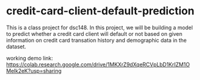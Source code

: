 # credit-card-client-default-prediction
This is a class project for dsc148. 
In this project, we will be building a model to predict whether a credit card client will default or not based on given information on credit card transation history and demographic data in the dataset. 

working demo link: 
https://colab.research.google.com/drive/1MKXrZ9dXqeRCVpLbD1KrIZM1OMelk2eK?usp=sharing

